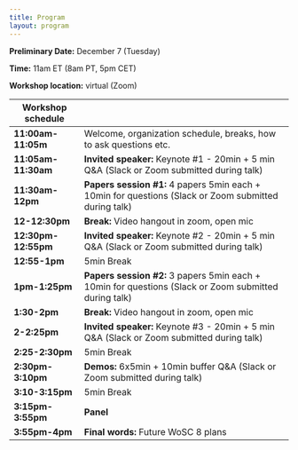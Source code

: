 ```yaml
---
title: Program
layout: program
---
```


**Preliminary Date:** December 7 (Tuesday)

**Time:** 11am ET (8am PT, 5pm CET)

**Workshop location:** virtual (Zoom)

| Workshop schedule | |
| --- | --- |
| **11:00am-11:05m** | Welcome, organization schedule, breaks, how to ask questions etc. |
| **11:05am-11:30am** | **Invited speaker:** Keynote #1 - 20min + 5 min Q&A  (Slack or Zoom submitted during talk) |
| **11:30am-12pm** | **Papers session #1:** 4 papers 5min each + 10min for questions  (Slack or Zoom submitted during talk) |
| **12-12:30pm** | **Break:** Video hangout in zoom, open mic |
| **12:30pm-12:55pm** | **Invited speaker:** Keynote #2 - 20min + 5 min Q&A  (Slack or Zoom submitted during talk) |
| **12:55-1pm** | 5min Break |
| **1pm-1:25pm** | **Papers session #2:** 3 papers 5min each + 10min for questions  (Slack or Zoom submitted during talk) |
| **1:30-2pm** | **Break:** Video hangout in zoom, open mic |
| **2-2:25pm** | **Invited speaker:** Keynote #3 - 20min + 5 min Q&A  (Slack or Zoom submitted during talk) |
| **2:25-2:30pm** | 5min Break |
| **2:30pm-3:10pm** | **Demos:** 6x5min + 10min buffer Q&A (Slack or Zoom submitted during talk) |
| **3:10-3:15pm** | 5min Break |
| **3:15pm-3:55pm** | **Panel** |
| **3:55pm-4pm** | **Final words:** Future WoSC 8 plans |
